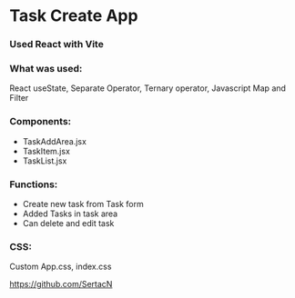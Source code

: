 <h1>Task Create App</h1>

<h3>Used React with Vite</h3>

<h3>What was used:</h3>
 React useState, Separate Operator, Ternary operator, Javascript Map and Filter
 
<h3>Components:</h3>

- TaskAddArea.jsx
- TaskItem.jsx
- TaskList.jsx

<h3>Functions:</h3>

- Create new task from Task form
- Added Tasks in task area
- Can delete and edit task

<h3>CSS:</h3>
<p>
Custom App.css, index.css
</p>

https://github.com/SertacN
